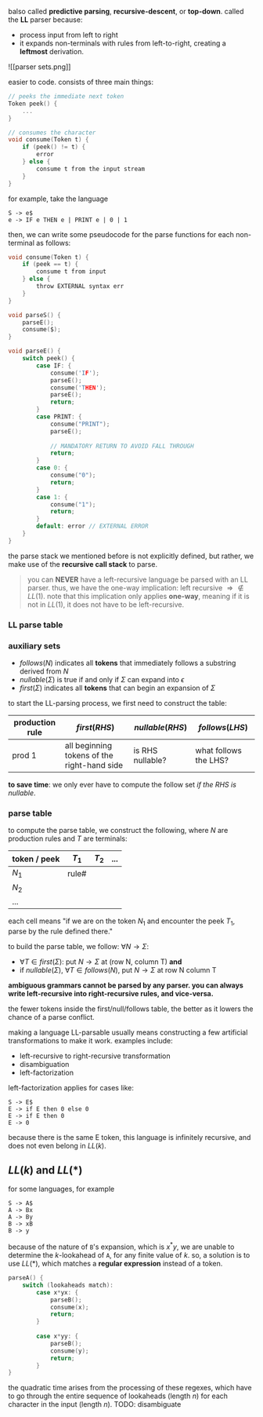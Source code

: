 balso called **predictive parsing**, **recursive-descent**, or **top-down**. called the **LL** parser because:
- process input from left to right
- it expands non-terminals with rules from left-to-right, creating a **leftmost** derivation.

![[parser sets.png]]

easier to code. consists of three main things:

```c
// peeks the immediate next token
Token peek() {
	...
}

// consumes the character
void consume(Token t) {
	if (peek() != t) {
		error
	} else {
		consume t from the input stream
	}
}
```

for example, take the language 

```
S -> e$
e -> IF e THEN e | PRINT e | 0 | 1
```

then, we can write some pseudocode for the parse functions for each non-terminal as follows:

```c
void consume(Token t) {
	if (peek == t) {
		consume t from input
	} else {
		throw EXTERNAL syntax err
	}
}

void parseS() {
	parseE();
	consume($);
}

void parseE() {
	switch peek() {
		case IF: {
			consume('IF');
			parseE();
			consume('THEN'); 
			parseE();
			return;
		}
		case PRINT: {
			consume("PRINT");
			parseE();
			
			// MANDATORY RETURN TO AVOID FALL THROUGH
			return; 
		}
		case 0: {
			consume("0");
			return; 
		}
		case 1: {
			consume("1");
			return; 
		}
		default: error // EXTERNAL ERROR
	}
}
```

the parse stack we mentioned before is not explicitly defined, but rather, we make use of the **recursive call stack** to parse.

> you can **NEVER** have a left-recursive language be parsed with an LL parser. thus, we have the one-way implication: left recursive $\Rightarrow \not\in L L(1)$. note that this implication only applies **one-way**, meaning if it is not in $L L(1)$, it does not have to be left-recursive.

### LL parse table
### auxiliary sets
- $follows(N)$ indicates all **tokens** that immediately follows a substring derived from $N$
- $nullable(\Sigma)$ is true if and only if $\Sigma$ can expand into $\epsilon$
- $first(\Sigma)$ indicates all **tokens** that can begin an expansion of $\Sigma$

to start the LL-parsing process, we first need to construct the table:

| production rule | $first(RHS)$                                | $n ullable(RHS)$ | $follows(LHS)$        |
| --------------- | ------------------------------------------- | ---------------- | --------------------- |
| prod 1          | all beginning tokens of the right-hand side | is RHS nullable? | what follows the LHS? |
**to save time**: we only ever have to compute the follow set *if the RHS is nullable*.

### parse table
to compute the parse table, we construct the following, where $N$ are production rules and $T$ are terminals:

| token / peek | $T_{1}$ | $T_{2}$ | ... |
| ------------ | ------- | ------- | --- |
| $N_1$        | rule#   |         |     |
| $N_2$        |         |         |     |
| ...          |         |         |     |
each cell means "if we are on the token $N_{1}$ and encounter the peek $T_{1}$, parse by the rule defined there."

to build the parse table, we follow: $\forall N\to\Sigma$:
- $\forall T \in first(\Sigma)$: put $N \to \Sigma$ at (row N, column T) **and**
- if $nullable(\Sigma)$, $\forall T \in follows(N)$, put $N\to\Sigma$ at row N column T

**ambiguous grammars cannot be parsed by any parser. you can always write left-recursive into right-recursive rules, and vice-versa.**

the fewer tokens inside the first/null/follows table, the better as it lowers the chance of a parse conflict.

making a language LL-parsable usually means constructing a few artificial transformations to make it work. examples include:
- left-recursive to right-recursive transformation
- disambiguation
- left-factorization

left-factorization applies for cases like:

```
S -> E$
E -> if E then 0 else 0
E -> if E then 0
E -> 0
```

because there is the same E token, this language is infinitely recursive, and does not even belong in $LL(k)$.

## $L L (k)$ and $L L (*)$
for some languages, for example

```
S -> A$
A -> Bx
A -> By
B -> xB
B -> y
```

because of the nature of `B`'s expansion, which is $x^*y$, we are unable to determine the $k$-lookahead of `A`, for any finite value of $k$. so, a solution is to use $L L (*)$, which matches a **regular expression** instead of a token.

```c
parseA() {
	switch (lookaheads match): 
		case x*yx: {
			parseB();
			consume(x);
			return;
		}
		
		case x*yy: {
			parseB();
			consume(y);
			return;
		} 
}
```

the quadratic time arises from the processing of these regexes, which have to go through the entire sequence of lookaheads (length $n$) for each character in the input (length $n$). TODO: disambiguate